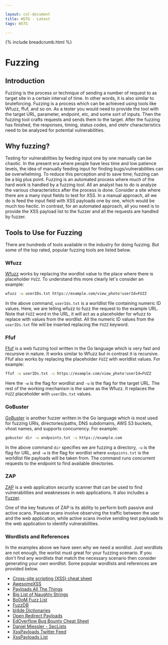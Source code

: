 ```yaml
---

layout: col-document
title: WSTG - Latest
tags: WSTG

---
```


{% include breadcrumb.html %}
# Fuzzing

## Introduction

Fuzzing is the process or technique of sending a number of request to as target site in a certain interval of time. In other words, it is also similar to bruteforcing. Fuzzing is a process which can be achieved using tools like Wfuzz, ffuf, and so on. As a tester you would need to provide the tool with the target URL, parameter, endpoint, etc, and some sort of inputs. Then the fuzzing tool crafts requests and sends them to the target. After the fuzzing has finished, the responses, timing, status codes, and otehr characteristics need to be analyzed for potential vulnerabilities.

## Why fuzzing?

Testing for vulnerabilities by feeding input one by one manually can be chaotic. In the present era where people have less time and low patience levels, the idea of manually feeding input for finding bugs/vulnerabilities can be overwhelming. To reduce this perception and to save time; fuzzing can be a big plus point. Fuzzing is an automated process where much of the hard work is handled by a fuzzing tool. All an analyst has to do is analyze the various characteristics after the process is done. Consider a site where there are a many input fields to test for XSS. In a manual approach, all we do is feed the input field with XSS payloads one by one, which would be much too hectic. In contrast, for an automated approach, all you need is to provide the XSS payload list to the fuzzer and all the requests are handled by fuzzer.

## Tools to Use for Fuzzing

There are hundreds of tools available in the industry for doing fuzzing. But some of the top rated, popular fuzzing tools are listed below.

### Wfuzz

[Wfuzz](https://github.com/xmendez/wfuzz) works by replacing the wordlist value to the place where there is placeholder `FUZZ`. To understand this more clearly let's consider an example:

```bash
wfuzz -w userIDs.txt https://example.com/view_photo?userId=FUZZ
```

In the above command, `userIds.txt` is a worldlist file containing numeric ID values. Here, we are telling wfuzz to fuzz the request to the example URL. Note that `FUZZ` word in the URL, it will act as a placeholder for wfuzz to replace with values from the wordlist. All the numeric ID values from the `userIDs.txt` file will be inserted replacing the `FUZZ` keyword.

### Ffuf

[Ffuf](https://github.com/ffuf/ffuf) is a web fuzzing tool written in the Go language which is very fast and recursive in nature. It works similar to Wfuzz but in contrast it is recursive. Ffuf also works by replacing the placeholder `FUZZ` with worldlist values. For example:

```bash
ffuf -w userIDs.txt -u https://example.com/view_photo?userId=FUZZ
```

Here the `-w` is the flag for wordlist and `-u` is the flag for the target URL. The rest of the working mechanism is the same as the Wfuzz. It replaces the `FUZZ` placeholder with `userIDs.txt` values.

### GoBuster

[GoBuster](https://github.com/OJ/gobuster) is another fuzzer written in the Go language which is most used for fuzzing URIs, directories/paths, DNS subdomains, AWS S3 buckets, vhost names, and supports concurrency. For example:

```bash
gobuster dir -w endpoints.txt -u https://example.com
```

In the above command `dir` specifies we are fuzzing a directory, `-u` is the flag for URL, and `-w` is the flag for wordlist where `endpoints.txt` is the worldlist file payloads will be taken from. The command runs concurrent requests to the endpoint to find available directories.

### ZAP

[ZAP](https://owasp.org/www-project-zap) is a web application security scanner that can be used to find vulnerabilities and weaknesses in web applications. It also includes a [Fuzzer](https://www.zaproxy.org/docs/desktop/addons/fuzzer/).

One of the key features of ZAP is its ability to perform both passive and active scans. Passive scans involve observing the traffic between the user and the web application, while active scans involve sending test payloads to the web application to identify vulnerabilities.

### Wordlists and References

In the examples above we have seen why we need a wordlist. Just wordlists are not enough, the worlist must great for your fuzzing scenario. If you don't find any wordlists that match the necessary scenario then consider generating your own wordlist. Some popular wordlists and references are provided below.

- [Cross-site scripting (XSS) cheat sheet](https://portswigger.net/web-security/cross-site-scripting/cheat-sheet)
- [AwesomeXSS](https://github.com/s0md3v/AwesomeXSS)
- [Payloads All The Things](https://github.com/swisskyrepo/PayloadsAllTheThings)
- [Big List of Naughty Strings](https://github.com/minimaxir/big-list-of-naughty-strings)
- [Bo0oM Fuzz List](https://github.com/Bo0oM/fuzz.txt)
- [FuzzDB](https://github.com/fuzzdb-project/fuzzdb)
- [bl4de Dictionaries](https://github.com/bl4de/dictionaries)
- [Open Redirect Payloads](https://github.com/cujanovic/Open-Redirect-Payloads)
- [EdOverflow Bug Bounty Cheat Sheet](https://github.com/EdOverflow/bugbounty-cheatsheet)
- [Daniel Miessler - SecLists](https://github.com/danielmiessler/SecLists)
- [XssPayloads Twitter Feed](https://twitter.com/XssPayloads)
- [XssPayloads List](https://github.com/payloadbox/xss-payload-list)
